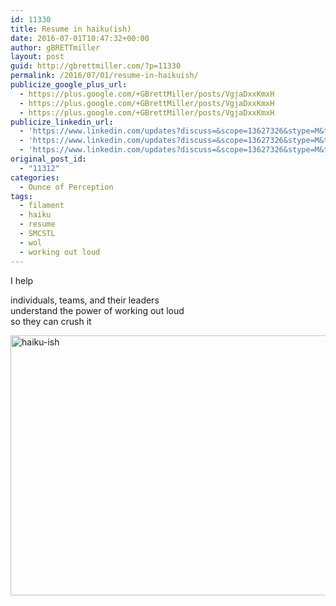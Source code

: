 ```yaml
---
id: 11330
title: Resume in haiku(ish)
date: 2016-07-01T10:47:32+00:00
author: gBRETTmiller
layout: post
guid: http://gbrettmiller.com/?p=11330
permalink: /2016/07/01/resume-in-haikuish/
publicize_google_plus_url:
  - https://plus.google.com/+GBrettMiller/posts/VgjaDxxKmxH
  - https://plus.google.com/+GBrettMiller/posts/VgjaDxxKmxH
  - https://plus.google.com/+GBrettMiller/posts/VgjaDxxKmxH
publicize_linkedin_url:
  - 'https://www.linkedin.com/updates?discuss=&scope=13627326&stype=M&topic=6154671646125944832&type=U&a=vPOM'
  - 'https://www.linkedin.com/updates?discuss=&scope=13627326&stype=M&topic=6154671646125944832&type=U&a=vPOM'
  - 'https://www.linkedin.com/updates?discuss=&scope=13627326&stype=M&topic=6154671646125944832&type=U&a=vPOM'
original_post_id:
  - "11312"
categories:
  - Ounce of Perception
tags:
  - filament
  - haiku
  - resume
  - SMCSTL
  - wol
  - working out loud
---
```

I help

individuals, teams, and their leaders  
understand the power of working out loud  
so they can crush it

<img class="alignnone size-full wp-image-11334" src="https://i1.wp.com/167.99.231.190/wp-content/uploads/2016/07/haiku-ish.jpg?resize=640%2C416" alt="haiku-ish" width="640" height="416" srcset="https://i1.wp.com/gbrettmiller.com/wp-content/uploads/2016/07/haiku-ish.jpg?w=2862 2862w, https://i1.wp.com/gbrettmiller.com/wp-content/uploads/2016/07/haiku-ish.jpg?resize=300%2C195 300w, https://i1.wp.com/gbrettmiller.com/wp-content/uploads/2016/07/haiku-ish.jpg?resize=768%2C499 768w, https://i1.wp.com/gbrettmiller.com/wp-content/uploads/2016/07/haiku-ish.jpg?resize=1024%2C666 1024w, https://i1.wp.com/gbrettmiller.com/wp-content/uploads/2016/07/haiku-ish.jpg?resize=640%2C416 640w, https://i1.wp.com/gbrettmiller.com/wp-content/uploads/2016/07/haiku-ish.jpg?w=1280 1280w, https://i1.wp.com/gbrettmiller.com/wp-content/uploads/2016/07/haiku-ish.jpg?w=1920 1920w" sizes="(max-width: 640px) 100vw, 640px" data-recalc-dims="1" />